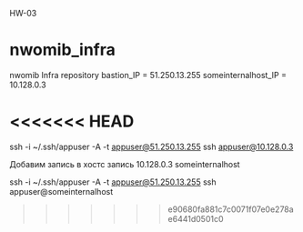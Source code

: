 HW-03
# nwomib_infra
nwomib Infra repository
bastion_IP = 51.250.13.255
someinternalhost_IP = 10.128.0.3

<<<<<<< HEAD
=======
ssh -i ~/.ssh/appuser -A -t appuser@51.250.13.255 ssh appuser@10.128.0.3

Добавим запись в хостс запись 10.128.0.3 someinternalhost

ssh -i ~/.ssh/appuser -A -t appuser@51.250.13.255 ssh appuser@someinternalhost

>>>>>>> e90680fa881c7c0071f07e0e278ae6441d0501c0
